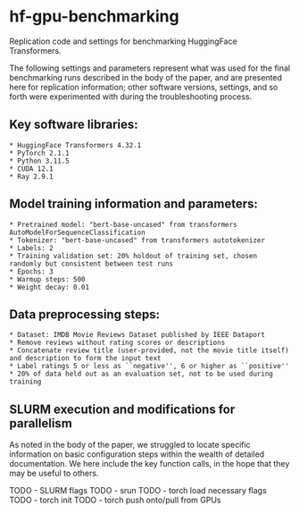 # hf-gpu-benchmarking
Replication code and settings for benchmarking HuggingFace Transformers.


The following settings and parameters represent what was used for the final benchmarking runs described in the body of the paper, and are presented here for replication information; other software versions, settings, and so forth were experimented with during the troubleshooting process.

## Key software libraries:
    * HuggingFace Transformers 4.32.1
    * PyTorch 2.1.1
    * Python 3.11.5
    * CUDA 12.1
    * Ray 2.9.1

## Model training information and parameters:

    * Pretrained model: "bert-base-uncased" from transformers AutoModelForSequenceClassification
    * Tokenizer: "bert-base-uncased" from transformers autotokenizer
    * Labels: 2
    * Training validation set: 20% holdout of training set, chosen randomly but consistent between test runs
    * Epochs: 3
    * Warmup steps: 500
    * Weight decay: 0.01


## Data preprocessing steps:
    * Dataset: IMDB Movie Reviews Dataset published by IEEE Dataport
    * Remove reviews without rating scores or descriptions
    * Concatenate review title (user-provided, not the movie title itself) and description to form the input text
    * Label ratings 5 or less as ``negative'', 6 or higher as ``positive''
    * 20% of data held out as an evaluation set, not to be used during training

## SLURM execution and modifications for parallelism
As noted in the body of the paper, we struggled to locate specific information on basic configuration steps within the wealth of detailed documentation. We here include the key function calls, in the hope that they may be useful to others.

TODO - SLURM flags
TODO - srun
TODO - torch load necessary flags
TODO - torch init
TODO - torch push onto/pull from GPUs
